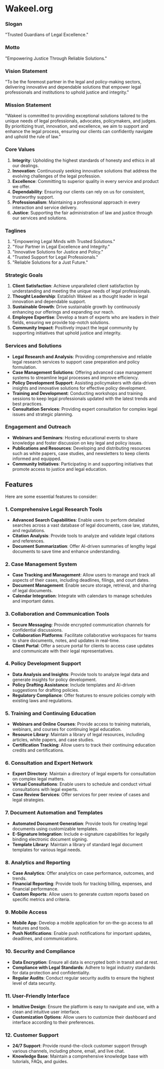# Wakeel.org

### Slogan
"Trusted Guardians of Legal Excellence."

### Motto
"Empowering Justice Through Reliable Solutions."

### Vision Statement
"To be the foremost partner in the legal and policy-making sectors, delivering innovative and dependable solutions that empower legal professionals and institutions to uphold justice and integrity."

### Mission Statement
"Wakeel is committed to providing exceptional solutions tailored to the unique needs of legal professionals, advocates, policymakers, and judges. By prioritizing trust, innovation, and excellence, we aim to support and enhance the legal process, ensuring our clients can confidently navigate and uphold the rule of law."

### Core Values
1. **Integrity**: Upholding the highest standards of honesty and ethics in all our dealings.
2. **Innovation**: Continuously seeking innovative solutions that address the evolving challenges of the legal profession.
3. **Excellence**: Committing to superior quality in every service and product we offer.
4. **Dependability**: Ensuring our clients can rely on us for consistent, trustworthy support.
5. **Professionalism**: Maintaining a professional approach in every interaction and service delivery.
6. **Justice**: Supporting the fair administration of law and justice through our services and solutions.

### Taglines
1. "Empowering Legal Minds with Trusted Solutions."
2. "Your Partner in Legal Excellence and Integrity."
3. "Innovative Solutions for Justice and Policy."
4. "Trusted Support for Legal Professionals."
5. "Reliable Solutions for a Just Future."

### Strategic Goals
1. **Client Satisfaction**: Achieve unparalleled client satisfaction by understanding and meeting the unique needs of legal professionals.
2. **Thought Leadership**: Establish Wakeel as a thought leader in legal innovation and dependable support.
3. **Sustainable Growth**: Drive sustainable growth by continuously enhancing our offerings and expanding our reach.
4. **Employee Expertise**: Develop a team of experts who are leaders in their fields, ensuring we provide top-notch solutions.
5. **Community Impact**: Positively impact the legal community by supporting initiatives that uphold justice and integrity.

### Services and Solutions
- **Legal Research and Analysis**: Providing comprehensive and reliable legal research services to support case preparation and policy formulation.
- **Case Management Solutions**: Offering advanced case management systems to streamline legal processes and improve efficiency.
- **Policy Development Support**: Assisting policymakers with data-driven insights and innovative solutions for effective policy development.
- **Training and Development**: Conducting workshops and training sessions to keep legal professionals updated with the latest trends and best practices.
- **Consultation Services**: Providing expert consultation for complex legal issues and strategic planning.

### Engagement and Outreach
- **Webinars and Seminars**: Hosting educational events to share knowledge and foster discussion on key legal and policy issues.
- **Publications and Resources**: Developing and distributing resources such as white papers, case studies, and newsletters to keep clients informed and equipped.
- **Community Initiatives**: Participating in and supporting initiatives that promote access to justice and legal education.


## Features

Here are some essential features to consider:

### 1. Comprehensive Legal Research Tools
- **Advanced Search Capabilities**: Enable users to perform detailed searches across a vast database of legal documents, case law, statutes, and regulations.
- **Citation Analysis**: Provide tools to analyze and validate legal citations and references.
- **Document Summarization**: Offer AI-driven summaries of lengthy legal documents to save time and enhance understanding.

### 2. Case Management System
- **Case Tracking and Management**: Allow users to manage and track all aspects of their cases, including deadlines, filings, and court dates.
- **Document Management**: Enable secure storage, retrieval, and sharing of legal documents.
- **Calendar Integration**: Integrate with calendars to manage schedules and important dates.

### 3. Collaboration and Communication Tools
- **Secure Messaging**: Provide encrypted communication channels for confidential discussions.
- **Collaboration Platforms**: Facilitate collaborative workspaces for teams to share documents, notes, and updates in real-time.
- **Client Portal**: Offer a secure portal for clients to access case updates and communicate with their legal representatives.

### 4. Policy Development Support
- **Data Analysis and Insights**: Provide tools to analyze legal data and generate insights for policy development.
- **Policy Drafting Assistance**: Include templates and AI-driven suggestions for drafting policies.
- **Regulatory Compliance**: Offer features to ensure policies comply with existing laws and regulations.

### 5. Training and Continuing Education
- **Webinars and Online Courses**: Provide access to training materials, webinars, and courses for continuing legal education.
- **Resource Library**: Maintain a library of legal resources, including articles, white papers, and case studies.
- **Certification Tracking**: Allow users to track their continuing education credits and certifications.

### 6. Consultation and Expert Network
- **Expert Directory**: Maintain a directory of legal experts for consultation on complex legal matters.
- **Virtual Consultations**: Enable users to schedule and conduct virtual consultations with legal experts.
- **Case Review Services**: Offer services for peer review of cases and legal strategies.

### 7. Document Automation and Templates
- **Automated Document Generation**: Provide tools for creating legal documents using customizable templates.
- **E-Signature Integration**: Include e-signature capabilities for legally binding electronic document signing.
- **Template Library**: Maintain a library of standard legal document templates for various legal needs.

### 8. Analytics and Reporting
- **Case Analytics**: Offer analytics on case performance, outcomes, and trends.
- **Financial Reporting**: Provide tools for tracking billing, expenses, and financial performance.
- **Custom Reports**: Allow users to generate custom reports based on specific metrics and criteria.

### 9. Mobile Access
- **Mobile App**: Develop a mobile application for on-the-go access to all features and tools.
- **Push Notifications**: Enable push notifications for important updates, deadlines, and communications.

### 10. Security and Compliance
- **Data Encryption**: Ensure all data is encrypted both in transit and at rest.
- **Compliance with Legal Standards**: Adhere to legal industry standards for data protection and confidentiality.
- **Regular Audits**: Conduct regular security audits to ensure the highest level of data security.

### 11. User-Friendly Interface
- **Intuitive Design**: Ensure the platform is easy to navigate and use, with a clean and intuitive user interface.
- **Customization Options**: Allow users to customize their dashboard and interface according to their preferences.

### 12. Customer Support
- **24/7 Support**: Provide round-the-clock customer support through various channels, including phone, email, and live chat.
- **Knowledge Base**: Maintain a comprehensive knowledge base with tutorials, FAQs, and guides.
